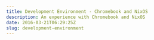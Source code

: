 ```yaml
---
title: Development Environment - Chromebook and NixOS
description: An experience with Chromebook and NixOS
date: 2016-03-21T06:29:25Z
slug: development-environment
---
```

